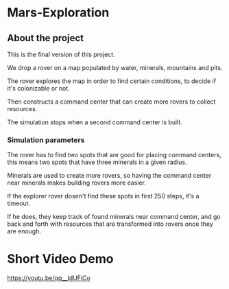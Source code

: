 # Mars-Exploration

## About the project

This is the final version of this project.

We drop a rover on a map populated by water, minerals, mountains and pits.

The rover explores the map in order to find certain conditions, to decide if it's colonizable or not.

Then constructs a command center that can create more rovers to collect resources.

The simulation stops when a second command center is built.

### Simulation parameters

The rover has to find two spots that are good for placing command centers, this means two spots that have three minerals in a given radius.

Minerals are used to create more rovers, so having the command center near minerals makes building rovers more easier.

If the explorer rover dosen't find these spots in first 250 steps, it's a timeout.

If he does, they keep track of found minerals near command center, and go back and forth with resources that are transformed into rovers once they are enough.

# Short Video Demo

https://youtu.be/qq__IdUFiCo
